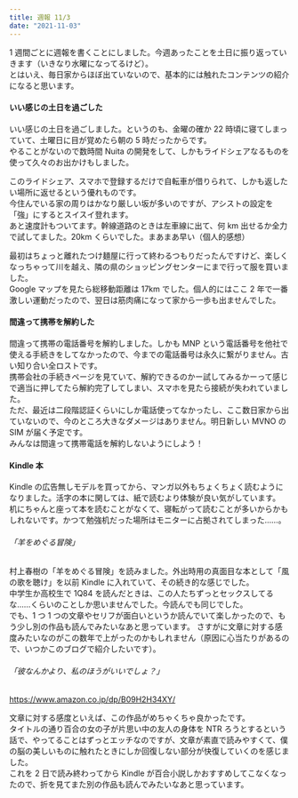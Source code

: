 ```yaml
---
title: 週報 11/3
date: "2021-11-03"
---
```


1 週間ごとに週報を書くことにしました。今週あったことを土日に振り返っていきます（いきなり水曜になってるけど）。  
とはいえ、毎日家からほぼ出ていないので、基本的には触れたコンテンツの紹介になると思います。

#### いい感じの土日を過ごした

いい感じの土日を過ごしました。というのも、金曜の確か 22 時頃に寝てしまっていて、土曜日に目が覚めたら朝の 5 時だったからです。  
やることがないので数時間 Nuita の開発をして、しかもライドシェアなるものを使って久々のお出かけもしました。

このライドシェア、スマホで登録するだけで自転車が借りられて、しかも返したい場所に返せるという優れものです。  
今住んでいる家の周りはかなり厳しい坂が多いのですが、アシストの設定を「強」にするとスイスイ登れます。  
あと速度計もついてます。幹線道路のときは左車線に出て、何 km 出せるか全力で試してました。20km くらいでした。まあまあ早い（個人的感想）

最初はちょっと離れたつけ麺屋に行って終わるつもりだったんですけど、楽しくなっちゃって川を越え、隣の県のショッピングセンターにまで行って服を買いました。  
Google マップを見たら総移動距離は 17km でした。個人的にはここ 2 年で一番激しい運動だったので、翌日は筋肉痛になって家から一歩も出ませんでした。

#### 間違って携帯を解約した

間違って携帯の電話番号を解約しました。しかも MNP という電話番号を他社で使える手続きをしてなかったので、今までの電話番号は永久に繋がりません。古い知り合い全ロストです。  
携帯会社の手続きページを見ていて、解約できるのかー試してみるかーって感じで適当に押してたら解約完了してしまい、スマホを見たら接続が失われていました。  
ただ、最近は二段階認証くらいにしか電話使ってなかったし、ここ数日家から出ていないので、今のところ大きなダメージはありません。明日新しい MVNO の SIM が届く予定です。  
みんなは間違って携帯電話を解約しないようにしよう！

#### Kindle 本

Kindle の広告無しモデルを買ってから、マンガ以外もちょくちょく読むようになりました。活字の本に関しては、紙で読むより体験が良い気がしています。  
机にちゃんと座って本を読むことがなくて、寝転がって読むことが多いからかもしれないです。かつて勉強机だった場所はモニターに占拠されてしまった……。

###### 「羊をめぐる冒険」

村上春樹の「羊をめぐる冒険」を読みました。外出時用の真面目な本として「風の歌を聴け」を以前 Kindle に入れていて、その続き的な感じでした。  
中学生か高校生で 1Q84 を読んだときは、この人たちずっとセックスしてるな……くらいのことしか思いませんでした。今読んでも同じでした。  
でも、1 つ 1 つの文章やセリフが面白いというか読んでいて楽しかったので、もう少し別の作品も読んでみたいなあと思っています。
さすがに文章に対する感度みたいなのがこの数年で上がったのかもしれません（原因に心当たりがあるので、いつかこのブログで紹介したいです）。

###### 「彼なんかより、私のほうがいいでしょ？」

https://www.amazon.co.jp/dp/B09H2H34XY/

文章に対する感度といえば、この作品がめちゃくちゃ良かったです。  
タイトルの通り百合の女の子が片思い中の友人の身体を NTR ろうとするという話で、やってることはずっとエッチなのですが、文章が素直で読みやすくて、僕の脳の美しいものに触れたときにしか回復しない部分が快復していくのを感じました。  
これを 2 日で読み終わってから Kindle が百合小説しかおすすめしてこなくなったので、折を見てまた別の作品も読んでみたいなあと思っています。
